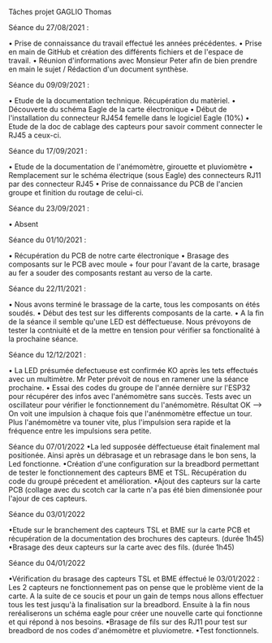 Tâches projet GAGLIO Thomas

Séance du 27/08/2021 :


• Prise de connaissance du travail effectué les années précédentes.
• Prise en main de GitHub et création des différents fichiers et de l'espace de travail.
• Réunion d'informations avec Monsieur Peter afin de bien prendre en main le sujet / Rédaction d'un document synthèse.


Séance du 09/09/2021 :


• Etude de la documentation technique. Récupération du matèriel.
• Découverte du schéma Eagle de la carte électronique
• Début de l'installation du connecteur RJ454 femelle dans le logiciel Eagle (10%)
• Etude de la doc de cablage des capteurs pour savoir comment connecter le RJ45 a ceux-ci.


Séance du 17/09/2021 :

• Etude de la documentation de l'anémomètre, girouette et pluviomètre
• Remplacement sur le schéma électrique (sous Eagle) des connecteurs RJ11 par des connecteur RJ45
• Prise de connaissance du PCB de l'ancien groupe et finition du routage de celui-ci.  

Séance du 23/09/2021 :

• Absent


Séance du 01/10/2021 :

  • Récupération du PCB de notre carte électronique
  • Brasage des composants sur le PCB avec moule + four pour l'avant de la carte, brasage au fer a souder des composants restant au verso de la carte. 
  
  Séance du 22/11/2021 :
  
  • Nous avons terminé le brassage de la carte, tous les composants on étés soudés. 
  • Début des test sur les differents composants de la carte. 
  • A la fin de la séance il semble qu'une LED est déffectueuse. Nous prévoyons de tester la contniuité et de la mettre en tension pour vérifier sa fonctionalité à la prochaine séance.
  
 
  Séance du 12/12/2021 :
  
• La LED présumée defectueuse est confirmée KO après les tets effectués avec un multimètre. Mr Peter prévoit de nous en ramener une la séance prochaine.
• Essai des codes du groupe de l'année dernière sur l'ESP32 pour récupérer des infos avec l'anémomètre sans succès. Tests avec un oscillateur pour vérifier le fonctionnement du l'anémomètre. Résultat OK --> On voit une impulsion à chaque fois que l'anénmomètre effectue un tour. Plus l'anémomètre va touner vite, plus l'impulsion sera rapide et la fréquence entre les impulsions sera petite.

Séance du 07/01/2022
•La led supposée déffectueuse était finalement mal positionée. Ainsi après un débrasage et un rebrasage dans le bon sens, la Led fonctionne.
•Création d'une configuration sur la breadbord permettant de tester le fonctionnement des capteurs BME et TSL. Récupération du code du groupé précedent et amélioration.
•Ajout des capteurs sur la carte PCB (collage avec du scotch car la carte n'a pas été bien dimensionée pour l'ajour de ces capteurs.

Séance du 03/01/2022

•Etude sur le branchement des capteurs TSL et BME sur la carte PCB et récupération de la documentation des brochures des capteurs. (durée 1h45)
•Brasage des deux capteurs sur la carte avec des fils. (durée 1h45)

Séance du 04/01/2022

•Vérification du brasage des capteurs TSL et BME éffectué le 03/01/2022 : Les 2 capteurs ne fonctionnement pas on pense que le problème vient de la carte. A la suite de ce soucis et pour un gain de temps nous allons effectuer tous les test jusqu'à la finalisation sur la breadbord. Ensuite à la fin nous reréaliserons un schéma eagle pour créer une nouvelle carte qui fonctionne et qui répond à nos besoins.
•Brasage de fils sur des RJ11 pour test sur breadbord de nos codes d'anémomètre et pluviometre.
•Test fonctionnels. 

  
  
  

